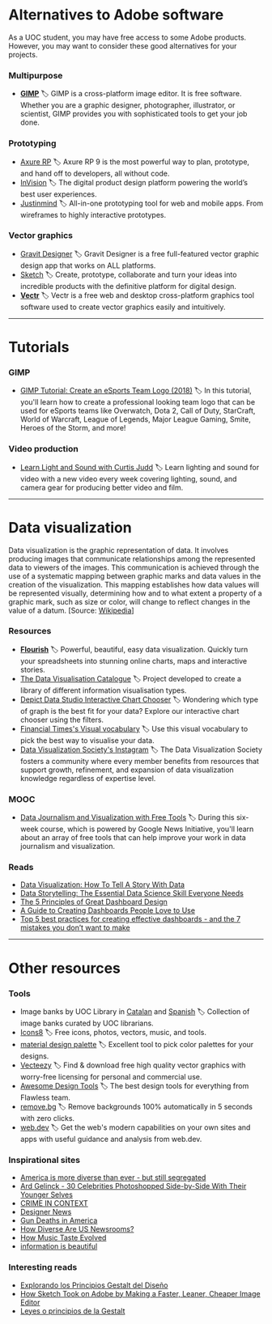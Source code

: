 # Alternatives to Adobe software

As a UOC student, you may have free access to some Adobe products. However, you may want to consider these good alternatives for your projects.

### Multipurpose

* [**GIMP**](https://www.gimp.org) 🏷 GIMP is a cross-platform image editor. It is free software. Whether you are a graphic designer, photographer, illustrator, or scientist, GIMP provides you with sophisticated tools to get your job done.

### Prototyping

* [Axure RP](https://www.axure.com) 🏷 Axure RP 9 is the most powerful way to plan, prototype, and hand off to developers, all without code. 
* [InVision](https://www.invisionapp.com) 🏷 The digital product design platform powering the world’s best user experiences.
* [Justinmind](https://www.justinmind.com) 🏷 All-in-one prototyping tool for web and mobile apps. From wireframes to highly interactive prototypes.

### Vector graphics

* [Gravit Designer](https://www.designer.io) 🏷 Gravit Designer is a free full-featured vector graphic design app that works on ALL platforms.
* [Sketch](https://www.sketchapp.com) 🏷 Create, prototype, collaborate and turn your ideas into incredible products with the definitive platform for digital design.
* [**Vectr**](https://vectr.com) 🏷 Vectr is a free web and desktop cross-platform graphics tool software used to create vector graphics easily and intuitively.

---

# Tutorials

### GIMP

* [GIMP Tutorial: Create an eSports Team Logo (2018)](https://www.youtube.com/watch?v=rvgvUqg-iGs) 🏷 In this tutorial, you'll learn how to create a professional looking team logo that can be used for eSports teams like Overwatch, Dota 2, Call of Duty, StarCraft, World of Warcraft, League of Legends, Major League Gaming, Smite, Heroes of the Storm, and more!

### Video production

* [Learn Light and Sound with Curtis Judd](https://www.youtube.com/user/curtisjudd/playlists) 🏷 Learn lighting and sound for video with a new video every week covering lighting, sound, and camera gear for producing better video and film.

---

# Data visualization

Data visualization is the graphic representation of data. It involves producing images that communicate relationships among the represented data to viewers of the images. This communication is achieved through the use of a systematic mapping between graphic marks and data values in the creation of the visualization. This mapping establishes how data values will be represented visually, determining how and to what extent a property of a graphic mark, such as size or color, will change to reflect changes in the value of a datum. [Source: [Wikipedia](https://en.wikipedia.org/wiki/Data_visualization)]

### Resources

* [**Flourish**](https://flourish.studio) 🏷 Powerful, beautiful, easy data visualization. Quickly turn your spreadsheets into stunning online charts, maps and interactive stories.
* [The Data Visualisation Catalogue](https://datavizcatalogue.com) 🏷 Project developed to create a library of different information visualisation types.
* [Depict Data Studio Interactive Chart Chooser](https://depictdatastudio.com/charts) 🏷 Wondering which type of graph is the best fit for your data? Explore our interactive chart chooser using the filters. 
* [Financial Times's Visual vocabulary](https://github.com/ft-interactive/chart-doctor/blob/master/visual-vocabulary/Visual-vocabulary.pdf) 🏷 Use this visual vocabulary to pick the best way to visualise your data. 
* [Data Visualization Society's Instagram](https://www.instagram.com/datavizsociety) 🏷 The Data Visualization Society fosters a community where every member benefits from resources that support growth, refinement, and expansion of data visualization knowledge regardless of expertise level.

### MOOC

* [Data Journalism and Visualization with Free Tools](https://journalismcourses.org/DATA0819.html) 🏷 During this six-week course, which is powered by Google News Initiative, you'll learn about an array of free tools that can help improve your work in data journalism and visualization.

### Reads

* [Data Visualization: How To Tell A Story With Data](https://www.forbes.com/sites/nicolemartin1/2018/11/01/data-visualization-how-to-tell-a-story-with-data/#5b39d20d4368)
* [Data Storytelling: The Essential Data Science Skill Everyone Needs](https://www.forbes.com/sites/brentdykes/2016/03/31/data-storytelling-the-essential-data-science-skill-everyone-needs/#56d9c90c52ad)
* [The 5 Principles of Great Dashboard Design](https://blog.sumall.com/journal/5-principles-great-dashboard-design.html)
* [A Guide to Creating Dashboards People Love to Use](https://static1.squarespace.com/static/52f42657e4b0b3416ff6b831/t/5310292ce4b08d35a87c9426/1393568044420/Guide_to_Dashboard_Design.pdf)
* [Top 5 best practices for creating effective dashboards - and the 7 mistakes you don’t want to make](https://www.tableau.com/sites/default/files/whitepapers/dashboards-for-financial-services.pdf)

---

# Other resources

### Tools

* Image banks by UOC Library in [Catalan](http://biblioteca.uoc.edu/ca/recursos/bancs-dimatges) and [Spanish](http://biblioteca.uoc.edu/es/recursos/bancos-de-imagenes) 🏷 Collection of image banks curated by UOC librarians.
* [Icons8](https://icons8.com) 🏷 Free icons, photos, vectors, music, and tools.
* [material design palette](https://www.materialpalette.com) 🏷 Excellent tool to pick color palettes for your designs.
* [Vecteezy](https://www.vecteezy.com) 🏷 Find & download free high quality vector graphics with worry-free licensing for personal and commercial use.
* [Awesome Design Tools](https://flawlessapp.io/designtools) 🏷 The best design tools for everything from Flawless team.
* [remove.bg](https://www.remove.bg) 🏷 Remove backgrounds 100% automatically in 5 seconds with zero clicks.
* [web.dev](https://web.dev) 🏷 Get the web's modern capabilities on your own sites and apps with useful guidance and analysis from web.dev.

### Inspirational sites 

* [America is more diverse than ever - but still segregated](https://www.washingtonpost.com/graphics/2018/national/segregation-us-cities)
* [Ard Gelinck - 30 Celebrities Photoshopped Side-by-Side With Their Younger Selves](https://www.instagram.com/ardgelinck)
* [CRIME IN CONTEXT](https://www.themarshallproject.org/2016/08/18/crime-in-context)
* [Designer News](https://www.designernews.co)
* [Gun Deaths in America](https://fivethirtyeight.com/features/gun-deaths)
* [How Diverse Are US Newsrooms?](https://polygraph-cool.github.io/asne/dev)
* [How Music Taste Evolved](https://pudding.cool/2017/03/music-history/index.html)
* [information is beautiful](https://informationisbeautiful.net)

### Interesting reads

* [Explorando los Principios Gestalt del Diseño](https://www.toptal.com/designers/ui/exploring-the-gestalt-principles-of-design)
* [How Sketch Took on Adobe by Making a Faster, Leaner, Cheaper Image Editor](https://producthabits.com/how-sketch-took-on-adobe-by-making-a-faster-leaner-cheaper-image-editor)
* [Leyes o principios de la Gestalt](https://es.wikipedia.org/wiki/Psicolog%C3%ADa_de_la_Gestalt#Leyes_o_principios_de_la_Gestalt)
